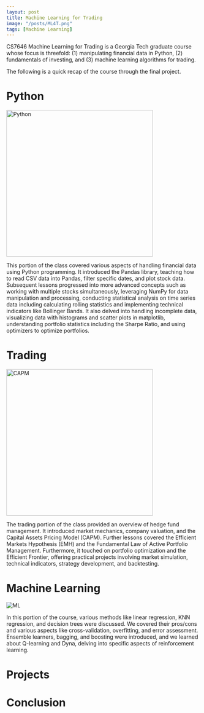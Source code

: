 ```yaml
---
layout: post
title: Machine Learning for Trading
image: "/posts/ML4T.png"
tags: [Machine Learning]
---
```


CS7646 Machine Learning for Trading is a Georgia Tech graduate course whose focus is threefold: (1) manipulating financial data in Python, (2) fundamentals of investing, and (3) machine learning algorithms for trading.

The following is a quick recap of the course through the final project.

# Python
<img width="382" alt="Python" src="https://github.com/chris-delgado/chris-delgado.github.io/assets/19756136/7e00a709-5dc7-4231-9961-f4178bdef251">

This portion of the class covered various aspects of handling financial data using Python programming. It introduced the Pandas library, teaching how to read CSV data into Pandas, filter specific dates, and plot stock data. Subsequent lessons progressed into more advanced concepts such as working with multiple stocks simultaneously, leveraging NumPy for data manipulation and processing, conducting statistical analysis on time series data including calculating rolling statistics and implementing technical indicators like Bollinger Bands. It also delved into handling incomplete data, visualizing data with histograms and scatter plots in matplotlib, understanding portfolio statistics including the Sharpe Ratio, and using optimizers to optimize portfolios.

# Trading
<img width="382" alt="CAPM" src="https://github.com/chris-delgado/chris-delgado.github.io/assets/19756136/d960b154-4ae0-4843-ab3d-e29065f219d0">


The trading portion of the class provided an overview of hedge fund management. It introduced market mechanics, company valuation, and the Capital Assets Pricing Model (CAPM). Further lessons covered the Efficient Markets Hypothesis (EMH) and the Fundamental Law of Active Portfolio Management. Furthermore, it touched on portfolio optimization and the Efficient Frontier, offering practical projects involving market simulation, technical indicators, strategy development, and backtesting.

# Machine Learning
![ML](https://github.com/chris-delgado/chris-delgado.github.io/assets/19756136/d3d4bda2-0eca-42d1-b390-762682abe751)

In this portion of the course, various methods like linear regression, KNN regression, and decision trees were discussed. We covered their pros/cons and various aspects like cross-validation, overfitting, and error assessment. Ensemble learners, bagging, and boosting were introduced, and we learned about Q-learning and Dyna, delving into specific aspects of reinforcement learning.

# Projects

# Conclusion
